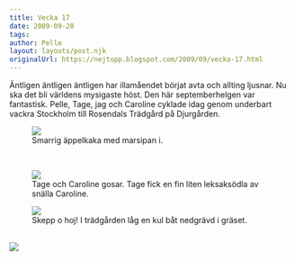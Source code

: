 ```yaml
---
title: Vecka 17
date: 2009-09-20
tags: 	
author: Pelle
layout: layouts/post.njk
originalUrl: https://nejtupp.blogspot.com/2009/09/vecka-17.html
---
```


Äntligen äntligen äntligen har illamåendet börjat avta och allting ljusnar. Nu ska det bli världens mysigaste höst. Den här septemberhelgen var fantastisk. Pelle, Tage, jag och Caroline cyklade idag genom underbart vackra Stockholm till Rosendals Trädgård på Djurgården.

<figure>
	<img src="../../../img/2009/09/_MG_8579_1024pix.jpg">
	<figcaption>Smarrig äppelkaka med marsipan i.</figcaption>
</figure>

</div><br><figure>
	<img src="../../../img/2009/09/_MG_8586_1024pix.jpg">
	<figcaption>Tage och Caroline gosar. Tage fick en fin liten leksaksödla av snälla Caroline.</figcaption>
</figure>

<figure>
	<img src="../../../img/2009/09/_MG_8596_1024pix.jpg">
	<figcaption>Skepp o hoj! I trädgården låg en kul båt nedgrävd i gräset.</figcaption>
</figure>

</div><br><img src="../../../img/2009/09/_MG_8602_1024pix.jpg">
